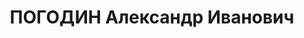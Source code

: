 ---
title: ПОГОДИН Александр Иванович
description: "1896 р., м. Ярославль, росіянин, робітник, чл. ВКП(б), освіта н/ середня,\
  \ помічник директора Криворізької електростанції. \n  15.08.1937 р.звинувачений\
  \ у шпигунстві на користь Румунії, розстріляний 14.10.1937 р. \n  Реабілітований\
  \ 29.11.1957 р."
---